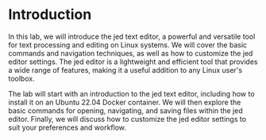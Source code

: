 # Introduction

In this lab, we will introduce the jed text editor, a powerful and versatile tool for text processing and editing on Linux systems. We will cover the basic commands and navigation techniques, as well as how to customize the jed editor settings. The jed editor is a lightweight and efficient tool that provides a wide range of features, making it a useful addition to any Linux user's toolbox.

The lab will start with an introduction to the jed text editor, including how to install it on an Ubuntu 22.04 Docker container. We will then explore the basic commands for opening, navigating, and saving files within the jed editor. Finally, we will discuss how to customize the jed editor settings to suit your preferences and workflow.
